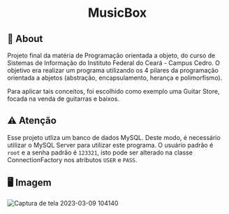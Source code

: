 <h1 align = "center">
   MusicBox
</h1>

## 📄 About
<p>Projeto final da matéria de Programação orientada a objeto, do curso de Sistemas de Informação do Instituto Federal do Ceará - Campus Cedro. O objetivo era realizar um programa utilizando os 4 pilares da programação orientada a abjetos (abstração, encapsulamento, herança e polimorfismo). </p>
<p> Para aplicar tais conceitos, foi escolhido como exemplo uma Guitar Store, focada na venda de guitarras e baixos.  </p>

## ⚠️ Atenção 
Esse projeto utliza um banco de dados MySQL. Deste modo, é necessário utilizar o MySQL Server para utilizar este programa. O usuário padrão é `root` e a senha padrão é `123321`, isto pode ser alterado na classe ConnectionFactory nos atributos `USER` e `PASS`.

## 🖥 Imagem
![Captura de tela 2023-03-09 104140](https://user-images.githubusercontent.com/57302703/224041753-22b5f904-a658-414f-8eb5-c7cfa23e292f.png)
